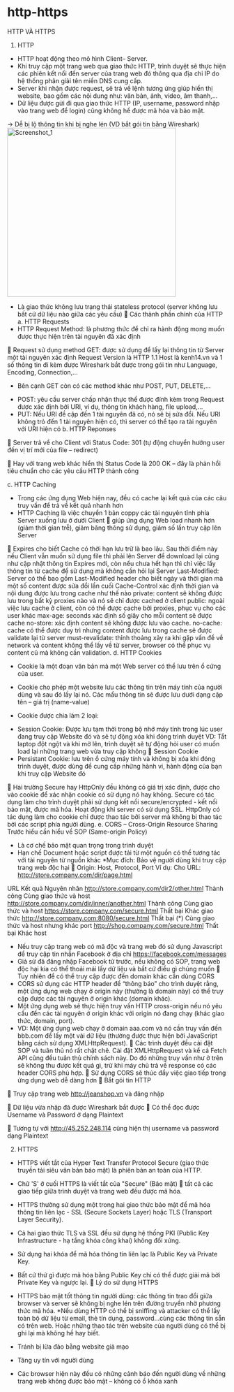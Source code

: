 # http-https
HTTP VÀ HTTPS
1. HTTP
- HTTP hoạt động theo mô hình Client– Server. 
- Khi truy cập một trang web qua giao thức HTTP, trình duyệt sẽ thực hiện các phiên kết nối đến server của trang web đó thông qua địa chỉ IP do hệ thống phân giải tên miền DNS cung cấp. 
- Server khi nhận được request, sẽ trả về lệnh tương ứng giúp hiển thị website, bao gồm các nội dung như: văn bản, ảnh, video, âm thanh,…
- Dữ liệu được gửi đi qua giao thức HTTP (IP, username, password nhập vào trang web để login) cũng không hề được mã hóa và bảo mật. 

-> Dễ bị lộ thông tin khi bị nghe lén (VD bắt gói tin bằng Wireshark)
 <img width="387" alt="Screenshot_1" src="https://user-images.githubusercontent.com/68786130/104394101-82926200-5578-11eb-94da-390801fe4652.png">
- Là giao thức không lưu trạng thái stateless protocol (server không lưu bất cứ dữ liệu nào giữa các yêu cầu)
 Các thành phần chính của HTTP
a. HTTP Requests
- HTTP Request Method: là phương thức để chỉ ra hành động mong muốn được thực hiện trên tài nguyên đã xác định

 
 Request sử dụng method GET: được sử dụng để lấy lại thông tin từ Server một tài nguyên xác định
Request Version là HTTP 1.1
Host là kenh14.vn và 1 số thông tin đi kèm được Wireshark bắt được trong gói tin như Language, Encoding, Connection,…
- Bên cạnh GET còn có các method khác như POST, PUT, DELETE,…
+ POST: yêu cầu server chấp nhận thực thể được đính kèm trong Request được xác định bởi URI, ví dụ, thông tin khách hàng, file upload,…
+ PUT: Nếu URI đề cập đến 1 tài nguyên đã có, nó  sẽ bị sửa đổi. Nếu URI không trỏ đến 1 tài nguyên hiện có, thì server có thể tạo ra tài nguyên với URI hiện có
b. HTTP Reponses

 
 Server trả về cho Client với Status Code: 301 (tự động chuyển hướng user đến vị trí mới của file – redirect)
 
 Hay với trang web khác hiển thị Status Code là 200 OK – đây là phản hồi tiêu chuẩn cho các yêu cầu HTTP thành công


c. HTTP Caching
- Trong các ứng dụng Web hiện nay, đều có cache lại kết quả của các câu truy vấn để trả về kết quả nhanh hơn
- HTTP Caching là việc chuyển 1 bản coppy các tài nguyên tĩnh phía Server xuống lưu ở dưới Client  giúp ứng dụng Web load nhanh hơn (giảm thời gian trễ), giảm băng thông sử dụng, giảm số lần truy cập lên Server
 
 Expires cho biết Cache có thời hạn lưu trữ là bao lâu. Sau thời điểm này nếu Client vẫn muốn sử dụng file thì phải lên Server để download lại cũng như cập nhật thông tin Expires mới, còn nếu chưa hết hạn thì chỉ việc lấy thông tin từ cache để sử dụng mà không cần hỏi lại Server
Last-Modified: Server có thể bao gồm Last-Modified header cho biết ngày và thời gian mà một số content được sửa đổi lần cuối
Cache-Control xác định thời gian và nội dung được lưu trong cache như thế nào
private: content sẽ không được lưu trong bất kỳ proxies nào và nó sẽ chỉ được cached ở client
public: ngoài việc lưu cache ở client, còn có thể được cache bởi proxies, phục vụ cho các user khác
max-age: seconds xác định số giây cho mỗi content sẽ được cache
no-store: xác định content sẽ không được lưu vào cache.
no-cache: cache có thể được duy trì nhưng content được lưu trong cache sẽ được validate lại từ server
must-revalidate: thỉnh thoảng xảy ra khi gặp vấn đề về network và content không thể lấy về từ server, browser có thể phục vụ content cũ mà không cần validation.
d. HTTP Cookies
- Cookie là một đoạn văn bản mà một Web server có thể lưu trên ổ cứng của user. 
- Cookie cho phép một website lưu các thông tin trên máy tính của người dùng và sau đó lấy lại nó. Các mẩu thông tin sẽ được lưu dưới dạng cặp tên – giá trị (name-value)
 
- Cookie được chia làm 2 loại:
+ Session Cookie: Được lưu tạm thời trong bộ nhớ máy tính trong lúc user đang truy cập Website đó và sẽ tự động xóa khi đóng trình duyệt
VD: Tắt laptop đột ngột và khi mở lên, trình duyệt sẽ tự động hỏi user có muốn load lại những trang web vừa truy cập không  Session Cookie
+ Persistant Cookie: lưu trên ổ cứng máy tính và không bị xóa khi đóng trình duyệt, được dùng để cung cấp những hành vi, hành động của bạn khi truy cập Website đó
 
 Hai trường Secure hay HttpOnly đều không có giá trị xác định, được cho vào cookie để xác nhận cookie có sử dụng nó hay không.
Secure có tác dụng làm cho trình duyệt phải sử dụng kết nối secure/encrypted - kết nối bảo mật, được mã hóa. Hoạt động khi server có sử dụng SSL. 
HttpOnly có tác dụng làm cho cookie chỉ được thao tác bởi server mà không bị thao tác bởi các script phía người dùng.
e. CORS – Cross-Origin Resource Sharing
Trước hiểu cần hiểu về SOP (Same-origin Policy)
- Là cơ chế bảo mật quan trọng trong trình duyệt
- Hạn chế Document hoặc script được tải từ một nguồn có thể tương tác với tài nguyên từ nguồn khác *Mục đích: Bảo vệ người dùng khi truy cập trang web độc hại
 Origin:  Host, Protocol, Port
Ví dụ: Cho URL: http://store.company.com/dir/page.html

URL	Kết quả	Nguyên nhân
http://store.company.com/dir2/other.html	Thành công	Cùng giao thức và host
http://store.company.com/dir/inner/another.html	Thành công	Cùng giao thức và host
https://store.company.com/secure.html	Thất bại	Khác giao thức
http://store.company.com:8080/secure.html	Thất bại (*)	Cùng giao thức và host nhưng khác port
http://shop.company.com/secure.html	Thất bại	Khác host


- Nếu truy cập trang web có mã độc và trang web đó sử dụng Javascript để truy cập tin nhắn Facebook ở địa chỉ https://facebook.com/messages
- Giả sử đã đăng nhập Facebook từ trước, nếu không có SOP, trang web độc hại kia có thể thoải mái lấy dữ liệu và bất cứ điều gì chúng muốn
 Tuy nhiên để có thể truy cập được đến domain khác cần dùng CORS 
- CORS sử dụng các HTTP header để “thông báo” cho trình duyệt rằng, một ứng dụng web chạy ở origin này (thường là domain này) có thể truy cập được các tài nguyên ở origin khác (domain khác).
- Một ứng dụng web sẽ thực hiện truy vấn HTTP cross-origin nếu nó yêu cầu đến các tài nguyên ở origin khác với origin nó đang chạy (khác giao thức, domain, port).
- VD: Một ứng dụng web chạy ở domain aaa.com và nó cần truy vấn đến bbb.com để lấy một vài dữ liệu (thường được thực hiện bởi JavaScript bằng cách sử dụng XMLHttpRequest).
 Các trình duyệt đều cài đặt SOP và tuân thủ nó rất chặt chẽ. Cài đặt XMLHttpRequest và kể cả Fetch API cũng đều tuân thủ chính sách này. Do đó những truy vấn như ở trên sẽ không thu được kết quả gì, trừ khi máy chủ trả về response có các header CORS phù hợp.
 Sử dụng CORS sẽ thúc đẩy việc giao tiếp trong ứng dụng web dễ dàng hơn
 Bắt gói tin HTTP
 
 Truy cập trang web http://jeanshop.vn và đăng nhập 
 
 Dữ liệu vừa nhập đã được Wireshark bắt được  Có thể đọc được Username và Password ở dạng Plaintext
 
 Tương tự với http://45.252.248.114 cũng hiện thị username và password dạng Plaintext



2. HTTPS
- HTTPS viết tắt của Hyper Text Transfer Protocol Secure (giao thức truyền tải siêu văn bản bảo mật) là phiên bản an toàn của HTTP. 
- Chữ 'S' ở cuối HTTPS là viết tắt của "Secure" (Bảo mật)  tất cả các giao tiếp giữa trình duyệt và trang web đều được mã hóa.
 
- HTTPS thường sử dụng một trong hai giao thức bảo mật để mã hóa thông tin liên lạc - SSL (Secure Sockets Layer) hoặc TLS (Transport Layer Security). 
- Cả hai giao thức TLS và SSL đều sử dụng hệ thống PKI (Public Key Infrastructure - hạ tầng khóa công khai) không đối xứng. 
- Sử dụng hai khóa để mã hóa thông tin liên lạc là Public Key và Private Key. 
- Bất cứ thứ gì được mã hóa bằng Public Key chỉ có thể được giải mã bởi Private Key và ngược lại.
 Lý do sử dụng HTTPS
- HTTPS bảo mật tốt thông tin người dùng: các thông tin trao đổi giữa browser và server sẽ không bị nghe lén trên đường truyền nhờ phương thức mã hóa.
*Nếu dùng HTTP có thể bị sniffing và attacker có thể lấy toàn bộ dữ liệu từ email, thẻ tín dụng, password…cùng các thông tin sẵn có trên web. Hoặc những thao tác trên website của người dùng có thể bị ghi lại mà không hề hay biết.
- Tránh bị lừa đảo bằng website giả mạo
- Tăng uy tín với người dùng
- Các browser hiện này đều có những cảnh báo đến người dùng về những trang web không được bảo mật – không có ổ khóa xanh 
